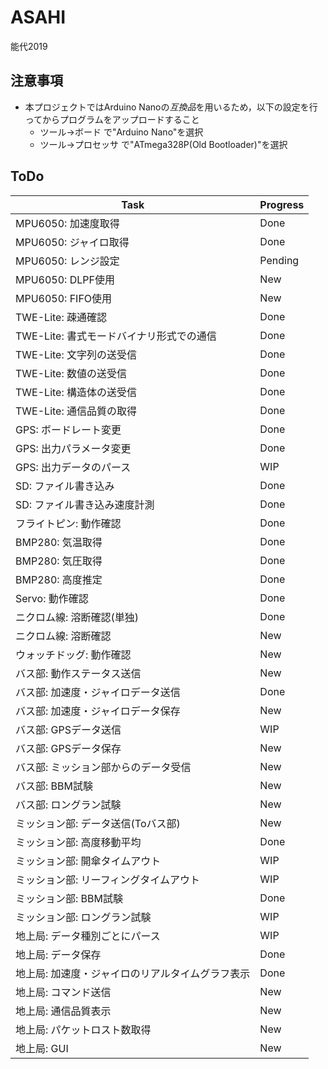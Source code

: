 # ASAHI
能代2019

## 注意事項

- 本プロジェクトではArduino Nanoの*互換品*を用いるため，以下の設定を行ってからプログラムをアップロードすること
	- ツール->ボード で"Arduino Nano"を選択
	- ツール->プロセッサ で"ATmega328P(Old Bootloader)"を選択

## ToDo

|Task|Progress|
|-|-|
|MPU6050: 加速度取得|Done|
|MPU6050: ジャイロ取得|Done|
|MPU6050: レンジ設定|Pending|
|MPU6050: DLPF使用|New|
|MPU6050: FIFO使用|New|
|TWE-Lite: 疎通確認|Done|
|TWE-Lite: 書式モードバイナリ形式での通信|Done|
|TWE-Lite: 文字列の送受信|Done|
|TWE-Lite: 数値の送受信|Done|
|TWE-Lite: 構造体の送受信|Done|
|TWE-Lite: 通信品質の取得|Done|
|GPS: ボードレート変更|Done|
|GPS: 出力パラメータ変更|Done|
|GPS: 出力データのパース|WIP|
|SD: ファイル書き込み|Done|
|SD: ファイル書き込み速度計測|Done|
|フライトピン: 動作確認|Done|
|BMP280: 気温取得|Done|
|BMP280: 気圧取得|Done|
|BMP280: 高度推定|Done|
|Servo: 動作確認|Done|
|ニクロム線: 溶断確認(単独)|Done|
|ニクロム線: 溶断確認|New|
|ウォッチドッグ: 動作確認|New|
|バス部: 動作ステータス送信|New|
|バス部: 加速度・ジャイロデータ送信|Done|
|バス部: 加速度・ジャイロデータ保存|New|
|バス部: GPSデータ送信|WIP|
|バス部: GPSデータ保存|New|
|バス部: ミッション部からのデータ受信|New|
|バス部: BBM試験|New|
|バス部: ロングラン試験|New|
|ミッション部: データ送信(Toバス部)|New|
|ミッション部: 高度移動平均|Done|
|ミッション部: 開傘タイムアウト|WIP|
|ミッション部: リーフィングタイムアウト|WIP|
|ミッション部: BBM試験|Done|
|ミッション部: ロングラン試験|WIP|
|地上局: データ種別ごとにパース|WIP|
|地上局: データ保存|Done|
|地上局: 加速度・ジャイロのリアルタイムグラフ表示|Done|
|地上局: コマンド送信|New|
|地上局: 通信品質表示|New|
|地上局: パケットロスト数取得|New|
|地上局: GUI|New|
